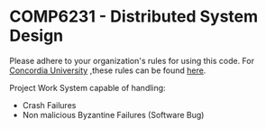 # COMP6231 - Distributed System Design
Please adhere to your organization's rules for using this code. For [Concordia University](http://www.concordia.ca) ,these rules can be found [here](http://www.concordia.ca/students/academic-integrity/offences.html).

Project Work
System capable of handling:
  - Crash Failures
  - Non malicious Byzantine Failures (Software Bug)
